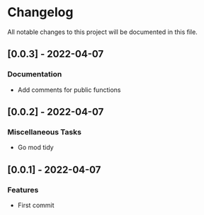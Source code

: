# Changelog

All notable changes to this project will be documented in this file.

## [0.0.3] - 2022-04-07

### Documentation

- Add comments for public functions

## [0.0.2] - 2022-04-07

### Miscellaneous Tasks

- Go mod tidy

## [0.0.1] - 2022-04-07

### Features

- First commit

<!-- generated by git-cliff -->

